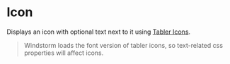 # Icon
Displays an icon with optional text next to it using
[Tabler Icons](https://tabler-icons.io/).

> Windstorm loads the font version of tabler icons, so text-related css
> properties will affect icons.

[component.md : ../examples/icon.html :]: #
